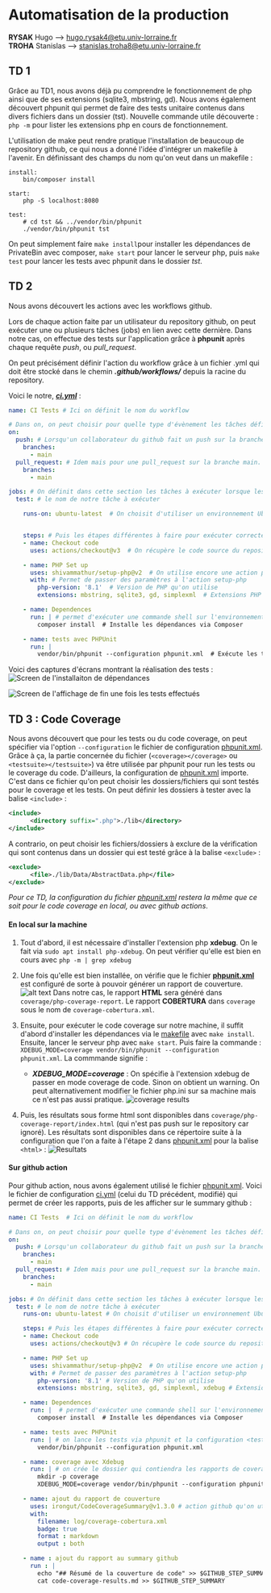 # Automatisation de la production

**RYSAK** Hugo --> hugo.rysak4@etu.univ-lorraine.fr  
**TROHA** Stanislas --> stanislas.troha8@etu.univ-lorraine.fr


## TD 1
Grâce au TD1, nous avons déjà pu comprendre le fonctionnement de php ainsi que de ses extensions (sqlite3, mbstring, gd). Nous avons également découvert phpunit qui permet de faire des tests unitaire contenus dans divers fichiers dans un dossier (tst).
Nouvelle commande utile découverte : `php -m` pour lister les extensions php en cours de fonctionnement.

L'utilisation de make peut rendre pratique l'installation de beaucoup de repository github, ce qui nous a donné l'idée d'intégrer un makefile à l'avenir. En définissant des champs du nom qu'on veut dans un makefile : 
```
install:
	bin/composer install

start:
	php -S localhost:8080

test:
	# cd tst && ../vendor/bin/phpunit
	./vendor/bin/phpunit tst
```
On peut simplement faire `make install`pour installer les dépendances de PrivateBin avec composer, `make start` pour lancer le serveur php, puis `make test` pour lancer les tests avec phpunit dans le dossier *tst*.

## TD 2
Nous avons découvert les actions avec les workflows github. 

Lors de chaque action faite par un utilisateur du repository github, on peut exécuter une ou plusieurs tâches (jobs) en lien avec cette dernière. Dans notre cas, on effectue des tests sur l'application grâce à **phpunit** après chaque requête *push*, ou *pull_request*.

On peut précisément définir l'action du workflow grâce à un fichier .yml qui doit être stocké dans le chemin ***.github/workflows/*** depuis la racine du repository.

Voici le notre, ***[ci.yml](.github/workflows/ci.yml)*** :
```yml
name: CI Tests # Ici on définit le nom du workflow

# Dans on, on peut choisir pour quelle type d'évènement les tâches définies dans la section jobs ci-dessous vont être déclenchées
on:
  push: # Lorsqu'un collaborateur du github fait un push sur la branche main. On peut ajouter autant de branches qu'on veut sur lesquelles les évènements doivent déclencher l'exécutuion des tâches.
    branches:
      - main
  pull_request: # Idem mais pour une pull_request sur la branche main.
    branches:
      - main

jobs: # On définit dans cette section les tâches à exécuter lorsque les évènements ci-dessus ont été déclenchés.
  test: # le nom de notre tâche à exécuter

    runs-on: ubuntu-latest  # On choisit d'utiliser un environnement Ubuntu car cela a fonctionné sur notre machine sous Ubuntu 22.04.4 LTS


    steps: # Puis les étapes différentes à faire pour exécuter correctement notre tâche, consistant en des tests
    - name: Checkout code
      uses: actions/checkout@v3  # On récupère le code source du repository grâce à une action github qui est prédéfinie

    - name: PHP Set up
      uses: shivammathur/setup-php@v2  # On utilise encore une action prédéfinie pour configurer php
      with: # Permet de passer des paramètres à l'action setup-php
        php-version: '8.1'  # Version de PHP qu'on utilise
        extensions: mbstring, sqlite3, gd, simplexml  # Extensions PHP nécessaires

    - name: Dependences
      run: | # permet d'exécuter une commande shell sur l'environnement ubuntu déployé.
        composer install  # Installe les dépendances via Composer

    - name: tests avec PHPUnit
      run: |
        vendor/bin/phpunit --configuration phpunit.xml  # Exécute les tests unitaires avec PHPUnit
```

Voici des captures d'écrans montrant la réalisation des tests : 
![Screen de l'installaiton de dépendances](ressources/screen.png)

![Screen de l'affichage de fin une fois les tests effectués](ressources/screen_2.png)






## TD 3 : Code Coverage

Nous avons découvert que pour les tests ou du code coverage, on peut spécifier via l'option `--configuration` le fichier de configuration [phpunit.xml](phpunit.xml). Grâce à ça, la partie concernée du fichier (`<coverage></coverage>` ou `<testsuite></testsuite>`) va être utilisée par phpunit pour run les tests ou le coverage du code.
D'ailleurs, la configuration de [phpunit.xml](phpunit.xml) importe. C'est dans ce fichier qu'on peut choisir les dossiers/fichiers qui sont testés pour le coverage et les tests. On peut définir les dossiers à tester avec la balise `<include>` : 
```xml
<include>
      <directory suffix=".php">./lib</directory>
</include>
```
A contrario, on peut choisir les fichiers/dossiers à exclure de la vérification qui sont contenus dans un dossier qui est testé grâce à la balise `<exclude>` : 
```xml
<exclude>
      <file>./lib/Data/AbstractData.php</file>
</exclude>
```

*Pour ce TD, la configuration du fichier [phpunit.xml](phpunit.xml) restera la même que ce soit pour le code coverage en local, ou avec github actions*.

#### En local sur la machine

1) Tout d'abord, il est nécessaire d'installer l'extension php **xdebug**. On le fait via `sudo apt install php-xdebug`. On peut vérifier qu'elle est bien en cours avec `php -m | grep xdebug`
2) Une fois qu'elle est bien installée, on vérifie que le fichier **[phpunit.xml](phpunit.xml)** est configuré de sorte à pouvoir générer un rapport de couverture. 
![alt text](ressources/phpunit.png)
Dans notre cas, le rapport **HTML** sera généré dans `coverage/php-coverage-report`. Le rapport **COBERTURA** dans `coverage` sous le nom de `coverage-cobertura.xml`.
3) Ensuite, pour exécuter le code coverage sur notre machine, il suffit d'abord d'installer les dépendances via le [makefile](makefile) avec `make install`. Ensuite, lancer le serveur php avec `make start`. 
Puis faire la commande : ```XDEBUG_MODE=coverage vendor/bin/phpunit --configuration phpunit.xml```. La commmande signifie : 
    - ***XDEBUG_MODE=coverage*** : On spécifie à l'extension xdebug de passer en mode coverage de code. Sinon on obtient un warning. On peut alternativement modifier le fichier php.ini sur sa machine mais ce n'est pas aussi pratique.
![coverage results](ressources/coverage.png)

4) Puis, les résultats sous forme html sont disponibles dans `coverage/php-coverage-report/index.html` (qui n'est pas push sur le repository car ignoré). Les résultats sont disponibles dans ce répertoire suite à la configuration que l'on a faite à l'étape 2 dans [phpunit.xml](phpunit.xml) pour la balise `<html>` :
![Resultats](ressources/resultats.png)
  

#### Sur github action

Pour github action, nous avons également utilisé le fichier [phpunit.xml](phpunit.xml). Voici le fichier de configuration [ci.yml](.github/workflows/ci.yml) (celui du TD précédent, modifié) qui permet de créer les rapports, puis de les afficher sur le summary github : 
```yaml
name: CI Tests  # Ici on définit le nom du workflow

# Dans on, on peut choisir pour quelle type d'évènement les tâches définies dans la section jobs ci-dessous vont être déclenchées
on:
  push: # Lorsqu'un collaborateur du github fait un push sur la branche main. On peut ajouter autant de branches qu'on veut sur lesquelles les évènements doivent déclencher l'exécutuion des tâches.
    branches:
      - main
  pull_request: # Idem mais pour une pull_request sur la branche main.
    branches:
      - main

jobs: # On définit dans cette section les tâches à exécuter lorsque les évènements ci-dessus ont été déclenchés.
  test: # le nom de notre tâche à exécuter
    runs-on: ubuntu-latest # On choisit d'utiliser un environnement Ubuntu car cela a fonctionné sur notre machine sous Ubuntu 22.04.4 LTS

    steps: # Puis les étapes différentes à faire pour exécuter correctement notre tâche, consistant en des tests
    - name: Checkout code
      uses: actions/checkout@v3 # On récupère le code source du repository grâce à une action github qui est prédéfinie

    - name: PHP Set up
      uses: shivammathur/setup-php@v2  # On utilise encore une action prédéfinie pour configurer php
      with: # Permet de passer des paramètres à l'action setup-php
        php-version: '8.1' # Version de PHP qu'on utilise
        extensions: mbstring, sqlite3, gd, simplexml, xdebug # Extensions PHP nécessaires

    - name: Dependences
      run: |  # permet d'exécuter une commande shell sur l'environnement ubuntu déployé.
        composer install  # Installe les dépendances via Composer

    - name: tests avec PHPUnit
      run: | # on lance les tests via phpunit et la configuration <testsuite> de phpunit.xml
        vendor/bin/phpunit --configuration phpunit.xml

    - name: coverage avec Xdebug
      run: | # on crée le dossier qui contiendra les rapports de coverage puis on lance phpunit en mode coverage avec XDEBUG
        mkdir -p coverage
        XDEBUG_MODE=coverage vendor/bin/phpunit --configuration phpunit.xml

    - name: ajout du rapport de couverture 
      uses: irongut/CodeCoverageSummary@v1.3.0 # action github qu'on utilise 
      with:
        filename: log/coverage-cobertura.xml
        badge: true
        format : markdown
        output : both

    - name : ajout du rapport au summary github
      run : |
        echo "## Résumé de la couverture de code" >> $GITHUB_STEP_SUMMARY
        cat code-coverage-results.md >> $GITHUB_STEP_SUMMARY

```
